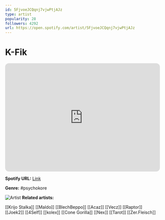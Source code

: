 ```yaml
---
id: 5FjvoeJCQqnj7vjwPtjAJz
type: artist
popularity: 28
followers: 4292
url: https://open.spotify.com/artist/5FjvoeJCQqnj7vjwPtjAJz
---
```

# K-Fik

<iframe style="border-radius:12px" src="https://open.spotify.com/embed/artist/5FjvoeJCQqnj7vjwPtjAJz" width="100%" height="352" frameBorder="0" allowfullscreen="" allow="autoplay; clipboard-write; encrypted-media; fullscreen; picture-in-picture" loading="lazy"></iframe>

**Spotify URL:** [Link](https://open.spotify.com/artist/5FjvoeJCQqnj7vjwPtjAJz)

**Genre:**  #psychokore

![Artist](https://i.scdn.co/image/ab6761610000e5eb6b1833eafebaabc807026d2b)
**Related artists:**

[[Krijo Stalka]]
[[Maldo]]
[[BlechBeppo]]
[[Acaz]]
[[Vecz]]
[[Raptor]]
[[Joek2]]
[[4Self]]
[[kolex]]
[[Cone Gorilla]]
[[Nex]]
[[Tarot]]
[[Zer.Fleisch]]
